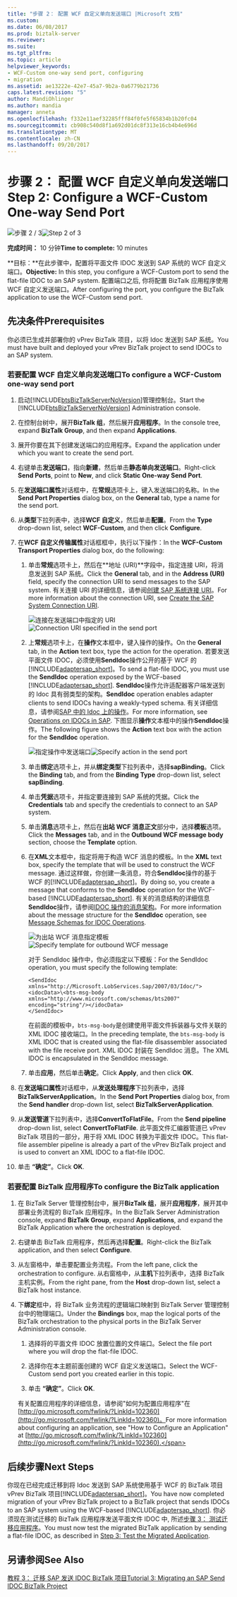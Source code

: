 ```yaml
---
title: "步骤 2： 配置 WCF 自定义单向发送端口 |Microsoft 文档"
ms.custom: 
ms.date: 06/08/2017
ms.prod: biztalk-server
ms.reviewer: 
ms.suite: 
ms.tgt_pltfrm: 
ms.topic: article
helpviewer_keywords:
- WCF-Custom one-way send port, configuring
- migration
ms.assetid: ae13222e-42e7-45a7-9b2a-0a6779b21736
caps.latest.revision: "5"
author: MandiOhlinger
ms.author: mandia
manager: anneta
ms.openlocfilehash: f332e11aef32285fff84f0fe5f65834b1b20fc04
ms.sourcegitcommit: cb908c540d8f1a692d01dc8f313e16cb4b4e696d
ms.translationtype: MT
ms.contentlocale: zh-CN
ms.lasthandoff: 09/20/2017
---
```

# <a name="step-2-configure-a-wcf-custom-one-way-send-port"></a><span data-ttu-id="cd2b4-102">步骤 2： 配置 WCF 自定义单向发送端口</span><span class="sxs-lookup"><span data-stu-id="cd2b4-102">Step 2: Configure a WCF-Custom One-way Send Port</span></span>
<span data-ttu-id="cd2b4-103">![步骤 2 / 3](../../adapters-and-accelerators/adapter-oracle-database/media/step-2of3.gif "Step_2of3")</span><span class="sxs-lookup"><span data-stu-id="cd2b4-103">![Step 2 of 3](../../adapters-and-accelerators/adapter-oracle-database/media/step-2of3.gif "Step_2of3")</span></span>  
  
 <span data-ttu-id="cd2b4-104">**完成时间：** 10 分钟</span><span class="sxs-lookup"><span data-stu-id="cd2b4-104">**Time to complete:** 10 minutes</span></span>  
  
 <span data-ttu-id="cd2b4-105">**目标：**在此步骤中，配置将平面文件 IDOC 发送到 SAP 系统的 WCF 自定义端口。</span><span class="sxs-lookup"><span data-stu-id="cd2b4-105">**Objective:** In this step, you configure a WCF-Custom port to send the flat-file IDOC to an SAP system.</span></span> <span data-ttu-id="cd2b4-106">配置端口之后, 你将配置 BizTalk 应用程序使用 WCF 自定义发送端口。</span><span class="sxs-lookup"><span data-stu-id="cd2b4-106">After configuring the port, you configure the BizTalk application to use the WCF-Custom send port.</span></span>  
  
## <a name="prerequisites"></a><span data-ttu-id="cd2b4-107">先决条件</span><span class="sxs-lookup"><span data-stu-id="cd2b4-107">Prerequisites</span></span>  
 <span data-ttu-id="cd2b4-108">你必须已生成并部署你的 vPrev BizTalk 项目，以将 Idoc 发送到 SAP 系统。</span><span class="sxs-lookup"><span data-stu-id="cd2b4-108">You must have built and deployed your vPrev BizTalk project to send IDOCs to an SAP system.</span></span>  
  
### <a name="to-configure-a-wcf-custom-one-way-send-port"></a><span data-ttu-id="cd2b4-109">若要配置 WCF 自定义单向发送端口</span><span class="sxs-lookup"><span data-stu-id="cd2b4-109">To configure a WCF-Custom one-way send port</span></span>  
  
1.  <span data-ttu-id="cd2b4-110">启动[!INCLUDE[btsBizTalkServerNoVersion](../../includes/btsbiztalkservernoversion-md.md)]管理控制台。</span><span class="sxs-lookup"><span data-stu-id="cd2b4-110">Start the [!INCLUDE[btsBizTalkServerNoVersion](../../includes/btsbiztalkservernoversion-md.md)] Administration console.</span></span>  
  
2.  <span data-ttu-id="cd2b4-111">在控制台树中，展开**BizTalk 组**，然后展开**应用程序**。</span><span class="sxs-lookup"><span data-stu-id="cd2b4-111">In the console tree, expand **BizTalk Group**, and then expand **Applications**.</span></span>  
  
3.  <span data-ttu-id="cd2b4-112">展开你要在其下创建发送端口的应用程序。</span><span class="sxs-lookup"><span data-stu-id="cd2b4-112">Expand the application under which you want to create the send port.</span></span>  
  
4.  <span data-ttu-id="cd2b4-113">右键单击**发送端口**，指向**新建**，然后单击**静态单向发送端口**。</span><span class="sxs-lookup"><span data-stu-id="cd2b4-113">Right-click **Send Ports**, point to **New**, and click **Static One-way Send Port**.</span></span>  
  
5.  <span data-ttu-id="cd2b4-114">在**发送端口属性**对话框中，在**常规**选项卡上，键入发送端口的名称。</span><span class="sxs-lookup"><span data-stu-id="cd2b4-114">In the **Send Port Properties** dialog box, on the **General** tab, type a name for the send port.</span></span>  
  
6.  <span data-ttu-id="cd2b4-115">从**类型**下拉列表中，选择**WCF 自定义**，然后单击**配置**。</span><span class="sxs-lookup"><span data-stu-id="cd2b4-115">From the **Type** drop-down list, select **WCF-Custom**, and then click **Configure**.</span></span>  
  
7.  <span data-ttu-id="cd2b4-116">在**WCF 自定义传输属性**对话框框中，执行以下操作：</span><span class="sxs-lookup"><span data-stu-id="cd2b4-116">In the **WCF-Custom Transport Properties** dialog box, do the following:</span></span>  
  
    1.  <span data-ttu-id="cd2b4-117">单击**常规**选项卡上，然后在**地址 (URI)**字段中，指定连接 URI，将消息发送到 SAP 系统。</span><span class="sxs-lookup"><span data-stu-id="cd2b4-117">Click the **General** tab, and in the **Address (URI)** field, specify the connection URI to send messages to the SAP system.</span></span> <span data-ttu-id="cd2b4-118">有关连接 URI 的详细信息，请参阅[创建 SAP 系统连接 URI](../../adapters-and-accelerators/adapter-sap/create-the-sap-system-connection-uri.md)。</span><span class="sxs-lookup"><span data-stu-id="cd2b4-118">For more information about the connection URI, see [Create the SAP System Connection URI](../../adapters-and-accelerators/adapter-sap/create-the-sap-system-connection-uri.md).</span></span>  
  
         <span data-ttu-id="cd2b4-119">![连接在发送端口中指定的 URI](../../adapters-and-accelerators/adapter-sap/media/53ae71e1-89ec-49c5-8096-ff04a2c94c0a.gif "53ae71e1-89ec-49c5-8096-ff04a2c94c0a")</span><span class="sxs-lookup"><span data-stu-id="cd2b4-119">![Connection URI specified in the send port](../../adapters-and-accelerators/adapter-sap/media/53ae71e1-89ec-49c5-8096-ff04a2c94c0a.gif "53ae71e1-89ec-49c5-8096-ff04a2c94c0a")</span></span>  
  
    2.  <span data-ttu-id="cd2b4-120">上**常规**选项卡上，在**操作**文本框中，键入操作的操作。</span><span class="sxs-lookup"><span data-stu-id="cd2b4-120">On the **General** tab, in the **Action** text box, type the action for the operation.</span></span> <span data-ttu-id="cd2b4-121">若要发送平面文件 IDOC，必须使用**SendIdoc**操作公开的基于 WCF 的[!INCLUDE[adaptersap_short](../../includes/adaptersap-short-md.md)]。</span><span class="sxs-lookup"><span data-stu-id="cd2b4-121">To send a flat-file IDOC, you must use the **SendIdoc** operation exposed by the WCF-based [!INCLUDE[adaptersap_short](../../includes/adaptersap-short-md.md)].</span></span> <span data-ttu-id="cd2b4-122">**SendIdoc**操作允许适配器客户端发送到的 Idoc 具有弱类型的架构。</span><span class="sxs-lookup"><span data-stu-id="cd2b4-122">**SendIdoc** operation enables adapter clients to send IDOCs having a weakly-typed schema.</span></span> <span data-ttu-id="cd2b4-123">有关详细信息，请参阅[SAP 中的 Idoc 上的操作](../../adapters-and-accelerators/adapter-sap/operations-on-idocs-in-sap.md)。</span><span class="sxs-lookup"><span data-stu-id="cd2b4-123">For more information, see [Operations on IDOCs in SAP](../../adapters-and-accelerators/adapter-sap/operations-on-idocs-in-sap.md).</span></span> <span data-ttu-id="cd2b4-124">下图显示**操作**文本框中的操作**SendIdoc**操作。</span><span class="sxs-lookup"><span data-stu-id="cd2b4-124">The following figure shows the **Action** text box with the action for the **SendIdoc** operation.</span></span>  
  
         <span data-ttu-id="cd2b4-125">![指定操作中发送端口](../../adapters-and-accelerators/adapter-sap/media/94dd1505-5529-43cf-a27b-2588a022dfb9.gif "94dd1505-5529-43cf-a27b-2588a022dfb9")</span><span class="sxs-lookup"><span data-stu-id="cd2b4-125">![Specify action in the send port](../../adapters-and-accelerators/adapter-sap/media/94dd1505-5529-43cf-a27b-2588a022dfb9.gif "94dd1505-5529-43cf-a27b-2588a022dfb9")</span></span>  
  
    3.  <span data-ttu-id="cd2b4-126">单击**绑定**选项卡上，并从**绑定类型**下拉列表中，选择**sapBinding**。</span><span class="sxs-lookup"><span data-stu-id="cd2b4-126">Click the **Binding** tab, and from the **Binding Type** drop-down list, select **sapBinding**.</span></span>  
  
    4.  <span data-ttu-id="cd2b4-127">单击**凭据**选项卡，并指定要连接到 SAP 系统的凭据。</span><span class="sxs-lookup"><span data-stu-id="cd2b4-127">Click the **Credentials** tab and specify the credentials to connect to an SAP system.</span></span>  
  
    5.  <span data-ttu-id="cd2b4-128">单击**消息**选项卡上，然后在**出站 WCF 消息正文**部分中，选择**模板**选项。</span><span class="sxs-lookup"><span data-stu-id="cd2b4-128">Click the **Messages** tab, and in the **Outbound WCF message body** section, choose the **Template** option.</span></span>  
  
    6.  <span data-ttu-id="cd2b4-129">在**XML**文本框中，指定将用于构造 WCF 消息的模板。</span><span class="sxs-lookup"><span data-stu-id="cd2b4-129">In the **XML** text box, specify the template that will be used to construct the WCF message.</span></span> <span data-ttu-id="cd2b4-130">通过这样做，你创建一条消息，符合**SendIdoc**操作的基于 WCF 的[!INCLUDE[adaptersap_short](../../includes/adaptersap-short-md.md)]。</span><span class="sxs-lookup"><span data-stu-id="cd2b4-130">By doing so, you create a message that conforms to the **SendIdoc** operation for the WCF-based [!INCLUDE[adaptersap_short](../../includes/adaptersap-short-md.md)].</span></span> <span data-ttu-id="cd2b4-131">有关的消息结构的详细信息**SendIdoc**操作，请参阅[IDOC 操作的消息架构](../../adapters-and-accelerators/adapter-sap/message-schemas-for-idoc-operations.md)。</span><span class="sxs-lookup"><span data-stu-id="cd2b4-131">For more information about the message structure for the **SendIdoc** operation, see [Message Schemas for IDOC Operations](../../adapters-and-accelerators/adapter-sap/message-schemas-for-idoc-operations.md).</span></span>  
  
         <span data-ttu-id="cd2b4-132">![为出站 WCF 消息指定模板](../../adapters-and-accelerators/adapter-sap/media/909835c3-a941-49dc-87f0-858fe0e1fc63.gif "909835c3-a941-49dc-87f0-858fe0e1fc63")</span><span class="sxs-lookup"><span data-stu-id="cd2b4-132">![Specify template for outbound WCF message](../../adapters-and-accelerators/adapter-sap/media/909835c3-a941-49dc-87f0-858fe0e1fc63.gif "909835c3-a941-49dc-87f0-858fe0e1fc63")</span></span>  
  
         <span data-ttu-id="cd2b4-133">对于 SendIdoc 操作中，你必须指定以下模板：</span><span class="sxs-lookup"><span data-stu-id="cd2b4-133">For the SendIdoc operation, you must specify the following template:</span></span>  
  
        ```  
        <SendIdoc xmlns="http://Microsoft.LobServices.Sap/2007/03/Idoc/">  
        <idocData>\<bts-msg-body xmlns="http://www.microsoft.com/schemas/bts2007" encoding="string"/></idocData>  
        </SendIdoc>  
        ```  
  
         <span data-ttu-id="cd2b4-134">在前面的模板中，`bts-msg-body`是创建使用平面文件拆装器与文件关联的 XML IDOC 接收端口。</span><span class="sxs-lookup"><span data-stu-id="cd2b4-134">In the preceding template, the `bts-msg-body` is XML IDOC that is created using the flat-file disassembler associated with the file receive port.</span></span> <span data-ttu-id="cd2b4-135">XML IDOC 封装在 SendIdoc 消息。</span><span class="sxs-lookup"><span data-stu-id="cd2b4-135">The XML IDOC is encapsulated in the SendIdoc message.</span></span>  
  
    7.  <span data-ttu-id="cd2b4-136">单击**应用**，然后单击**确定**。</span><span class="sxs-lookup"><span data-stu-id="cd2b4-136">Click **Apply**, and then click **OK**.</span></span>  
  
8.  <span data-ttu-id="cd2b4-137">在**发送端口属性**对话框中，从**发送处理程序**下拉列表中，选择**BizTalkServerApplication**。</span><span class="sxs-lookup"><span data-stu-id="cd2b4-137">In the **Send Port Properties** dialog box, from the **Send handler** drop-down list, select **BizTalkServerApplication**.</span></span>  
  
9. <span data-ttu-id="cd2b4-138">从**发送管道**下拉列表中，选择**ConvertToFlatFile**。</span><span class="sxs-lookup"><span data-stu-id="cd2b4-138">From the **Send pipeline** drop-down list, select **ConvertToFlatFile**.</span></span> <span data-ttu-id="cd2b4-139">此平面文件汇编器管道已 vPrev BizTalk 项目的一部分，用于将 XML IDOC 转换为平面文件 IDOC。</span><span class="sxs-lookup"><span data-stu-id="cd2b4-139">This flat-file assembler pipeline is already a part of the vPrev BizTalk project and is used to convert an XML IDOC to a flat-file IDOC.</span></span>  
  
10. <span data-ttu-id="cd2b4-140">单击 **“确定”**。</span><span class="sxs-lookup"><span data-stu-id="cd2b4-140">Click **OK**.</span></span>  
  
### <a name="to-configure-the-biztalk-application"></a><span data-ttu-id="cd2b4-141">若要配置 BizTalk 应用程序</span><span class="sxs-lookup"><span data-stu-id="cd2b4-141">To configure the BizTalk application</span></span>  
  
1.  <span data-ttu-id="cd2b4-142">在 BizTalk Server 管理控制台中，展开**BizTalk 组**，展开**应用程序**，展开其中部署业务流程的 BizTalk 应用程序。</span><span class="sxs-lookup"><span data-stu-id="cd2b4-142">In the BizTalk Server Administration console, expand **BizTalk Group**, expand **Applications**, and expand the BizTalk Application where the orchestration is deployed.</span></span>  
  
2.  <span data-ttu-id="cd2b4-143">右键单击 BizTalk 应用程序，然后再选择**配置**。</span><span class="sxs-lookup"><span data-stu-id="cd2b4-143">Right-click the BizTalk application, and then select **Configure**.</span></span>  
  
3.  <span data-ttu-id="cd2b4-144">从左窗格中，单击要配置业务流程。</span><span class="sxs-lookup"><span data-stu-id="cd2b4-144">From the left pane, click the orchestration to configure.</span></span> <span data-ttu-id="cd2b4-145">从右窗格中，从**主机**下拉列表中，选择 BizTalk 主机实例。</span><span class="sxs-lookup"><span data-stu-id="cd2b4-145">From the right pane, from the **Host** drop-down list, select a BizTalk host instance.</span></span>  
  
4.  <span data-ttu-id="cd2b4-146">下**绑定**框中，将 BizTalk 业务流程的逻辑端口映射到 BizTalk Server 管理控制台中的物理端口。</span><span class="sxs-lookup"><span data-stu-id="cd2b4-146">Under the **Bindings** box, map the logical ports of the BizTalk orchestration to the physical ports in the BizTalk Server Administration console.</span></span>  
  
    1.  <span data-ttu-id="cd2b4-147">选择将的平面文件 IDOC 放置位置的文件端口。</span><span class="sxs-lookup"><span data-stu-id="cd2b4-147">Select the file port where you will drop the flat-file IDOC.</span></span>  
  
    2.  <span data-ttu-id="cd2b4-148">选择你在本主题前面创建的 WCF 自定义发送端口。</span><span class="sxs-lookup"><span data-stu-id="cd2b4-148">Select the WCF-Custom send port you created earlier in this topic.</span></span>  
  
    3.  <span data-ttu-id="cd2b4-149">单击 **“确定”**。</span><span class="sxs-lookup"><span data-stu-id="cd2b4-149">Click **OK**.</span></span>  
  
     <span data-ttu-id="cd2b4-150">有关配置应用程序的详细信息，请参阅"如何为配置应用程序"在[http://go.microsoft.com/fwlink/?LinkId=102360](http://go.microsoft.com/fwlink/?LinkId=102360)。</span><span class="sxs-lookup"><span data-stu-id="cd2b4-150">For more information about configuring an application, see "How to Configure an Application" at [http://go.microsoft.com/fwlink/?LinkId=102360](http://go.microsoft.com/fwlink/?LinkId=102360).</span></span>  
  
## <a name="next-steps"></a><span data-ttu-id="cd2b4-151">后续步骤</span><span class="sxs-lookup"><span data-stu-id="cd2b4-151">Next Steps</span></span>  
 <span data-ttu-id="cd2b4-152">你现在已经完成迁移到将 Idoc 发送到 SAP 系统使用基于 WCF 的 BizTalk 项目 vPrev BizTalk 项目[!INCLUDE[adaptersap_short](../../includes/adaptersap-short-md.md)]。</span><span class="sxs-lookup"><span data-stu-id="cd2b4-152">You have now completed migration of your vPrev BizTalk project to a BizTalk project that sends IDOCs to an SAP system using the WCF-based [!INCLUDE[adaptersap_short](../../includes/adaptersap-short-md.md)].</span></span> <span data-ttu-id="cd2b4-153">你必须现在测试迁移的 BizTalk 应用程序发送平面文件 IDOC 中, 所述[步骤 3： 测试迁移应用程序](../../adapters-and-accelerators/adapter-sap/step-3-test-the-migrated-application2.md)。</span><span class="sxs-lookup"><span data-stu-id="cd2b4-153">You must now test the migrated BizTalk application by sending a flat-file IDOC, as described in [Step 3: Test the Migrated Application](../../adapters-and-accelerators/adapter-sap/step-3-test-the-migrated-application2.md).</span></span>  
  
## <a name="see-also"></a><span data-ttu-id="cd2b4-154">另请参阅</span><span class="sxs-lookup"><span data-stu-id="cd2b4-154">See Also</span></span>  
 [<span data-ttu-id="cd2b4-155">教程 3： 迁移 SAP 发送 IDOC BizTalk 项目</span><span class="sxs-lookup"><span data-stu-id="cd2b4-155">Tutorial 3: Migrating an SAP Send IDOC BizTalk Project</span></span>](../../adapters-and-accelerators/adapter-sap/tutorial-3-migrating-an-sap-send-idoc-biztalk-project.md)